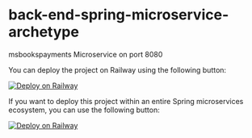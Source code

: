 # back-end-spring-microservice-archetype
msbookspayments Microservice on port 8080

You can deploy the project on Railway using the following button:

[![Deploy on Railway](https://railway.app/button.svg)](https://railway.app/template/JvYvDw?referralCode=jesus-unir)


If you want to deploy this project within an entire Spring microservices ecosystem, you can use the following button:

[![Deploy on Railway](https://railway.app/button.svg)](https://railway.app/template/f6CKpT?referralCode=jesus-unir)